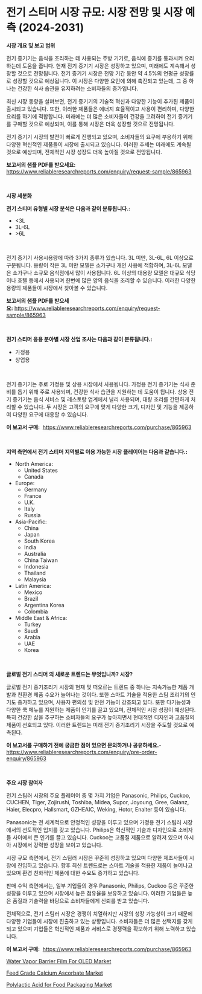 <p><h1>전기 스티머 시장 규모: 시장 전망 및 시장 예측 (2024-2031)</h1></p><p><strong>시장 개요 및 보고 범위</strong></p>
<p><p>전기 증기기는 음식을 조리하는 데 사용되는 주방 기기로, 음식에 증기를 통과시켜 요리하는데 도움을 줍니다. 현재 전기 증기기 시장은 성장하고 있으며, 미래에도 계속해서 성장할 것으로 전망됩니다. 전기 증기기 시장은 전망 기간 동안 약 4.5%의 연평균 성장률로 성장할 것으로 예상됩니다. 이 시장은 다양한 요인에 의해 촉진되고 있는데, 그 중 하나는 건강한 식사 습관을 유지하려는 소비자들의 증가입니다. </p><p>최신 시장 동향을 살펴보면, 전기 증기기의 기술적 혁신과 다양한 기능이 추가된 제품이 출시되고 있습니다. 또한, 이러한 제품들은 에너지 효율적이고 사용이 편리하며, 다양한 요리를 하기에 적합합니다. 미래에는 더 많은 소비자들이 건강을 고려하여 전기 증기기를 구매할 것으로 예상되며, 이를 통해 시장은 더욱 성장할 것으로 전망됩니다. </p><p>전기 증기기 시장의 발전이 빠르게 진행되고 있으며, 소비자들의 요구에 부응하기 위해 다양한 혁신적인 제품들이 시장에 출시되고 있습니다. 이러한 추세는 미래에도 계속될 것으로 예상되며, 전체적인 시장 성장도 더욱 높아질 것으로 전망됩니다.</p></p>
<p><strong>보고서의 샘플 PDF를 받으세요:</strong> <a href="https://www.reliableresearchreports.com/enquiry/request-sample/865963">https://www.reliableresearchreports.com/enquiry/request-sample/865963</a></p>
<p>&nbsp;</p>
<p><strong>시장 세분화</strong></p>
<p><strong>전기 스티머 유형별 시장 분석은 다음과 같이 분류됩니다.:</strong></p>
<p><ul><li><3L</li><li>3L-6L</li><li>>6L</li></ul></p>
<p>&nbsp;</p>
<p><p>전기 증기기 사용시용량에 따라 3가지 종류가 있습니다. 3L 미만, 3L-6L, 6L 이상으로 구분됩니다. 용량이 작은 3L 미만 모델은 소가구나 개인 사용에 적합하며, 3L-6L 모델은 소가구나 소규모 음식점에서 많이 사용됩니다. 6L 이상의 대용량 모델은 대규모 식당이나 호텔 등에서 사용되며 한번에 많은 양의 음식을 조리할 수 있습니다. 이러한 다양한 용량의 제품들이 시장에서 찾아볼 수 있습니다.</p></p>
<p><strong>보고서의 샘플 PDF를 받으세요:</strong>&nbsp;<a href="https://www.reliableresearchreports.com/enquiry/request-sample/865963">https://www.reliableresearchreports.com/enquiry/request-sample/865963</a></p>
<p>&nbsp;</p>
<p><strong> 전기 스티머 응용 분야별 시장 산업 조사는 다음과 같이 분류됩니다.:</strong></p>
<p><ul><li>가정용</li><li>상업용</li></ul></p>
<p>&nbsp;</p>
<p><p>전기 증기기는 주로 가정용 및 상용 시장에서 사용됩니다. 가정용 전기 증기기는 식사 준비를 돕기 위해 주로 사용되며, 건강한 식사 습관을 지원하는 데 도움이 됩니다. 상용 전기 증기기는 음식 서비스 및 레스토랑 업계에서 널리 사용되며, 대량 조리를 간편하게 처리할 수 있습니다. 두 시장은 고객의 요구에 맞게 다양한 크기, 디자인 및 기능을 제공하여 다양한 요구에 대응할 수 있습니다.</p></p>
<p><strong>이 보고서 구매:</strong>&nbsp; <a href="https://www.reliableresearchreports.com/purchase/865963">https://www.reliableresearchreports.com/purchase/865963</a></p>
<p>&nbsp;</p>
<p><strong>지역 측면에서 전기 스티머 지역별로 이용 가능한 시장 플레이어는 다음과 같습니다.:</strong></p>
<p><ul>
    <li>
        North America:
        <ul>
            <li>United States</li>
            <li>Canada</li>
        </ul>
    </li>
    <li>
        Europe:
        <ul>
            <li>Germany</li>
            <li>France</li>
            <li>U.K.</li>
            <li>Italy</li>
            <li>Russia</li>
        </ul>
    </li>
    <li>
        Asia-Pacific:
        <ul>
            <li>China</li>
            <li>Japan</li>
            <li>South Korea</li>
            <li>India</li>
            <li>Australia</li>
            <li>China Taiwan</li>
            <li>Indonesia</li>
            <li>Thailand</li>
            <li>Malaysia</li>
        </ul>
    </li>
    <li>
        Latin America:
        <ul>
            <li>Mexico</li>
            <li>Brazil</li>
            <li>Argentina Korea</li>
            <li>Colombia</li>
        </ul>
    </li>
    <li>
        Middle East & Africa:
        <ul>
            <li>Turkey</li>
            <li>Saudi</li>
            <li>Arabia</li>
            <li>UAE</li>
            <li>Korea</li>
        </ul>
    </li>
    </ul></p>
<p>&nbsp;</p>
<p><strong>글로벌 전기 스티머 의 새로운 트렌드는 무엇입니까? 시장?</strong></p>
<p><p>글로벌 전기 증기조리기 시장의 현재 및 떠오르는 트렌드 중 하나는 지속가능한 제품 개발과 친환경 제품 수요가 늘어나는 것이다. 또한 스마트 기술을 적용한 스팀 조리기의 인기도 증가하고 있으며, 사용자 편의성 및 안전 기능이 강조되고 있다. 또한 다기능성과 다양한 쿡 메뉴를 지원하는 제품이 인기를 끌고 있으며, 전체적인 시장 성장이 예상된다. 특히 건강한 삶을 추구하는 소비자들의 요구가 높아지면서 현대적인 디자인과 고품질의 제품이 선호되고 있다. 이러한 트렌드는 미래 전기 증기조리기 시장을 주도할 것으로 예측된다.</p></p>
<p><strong>이 보고서를 구매하기 전에 궁금한 점이 있으면 문의하거나 공유하세요.</strong>- <a href="https://www.reliableresearchreports.com/enquiry/pre-order-enquiry/865963">https://www.reliableresearchreports.com/enquiry/pre-order-enquiry/865963</a></p>
<p>&nbsp;</p>
<p><strong>주요 시장 참여자</strong></p>
<p><p>전기 스팀러 시장의 주요 플레이어 중 몇 가지 기업은 Panasonic, Philips, Cuckoo, CUCHEN, Tiger, Zojirushi, Toshiba, Midea, Supor, Joyoung, Gree, Galanz, Haier, Elecpro, Hallsmart, GZHEAIC, Weking, Hotor, Enaiter 등이 있습니다.</p><p>Panasonic는 전 세계적으로 안정적인 성장을 이루고 있으며 가정용 전기 스팀러 시장에서의 선도적인 입지를 갖고 있습니다. Philips은 혁신적인 기술과 디자인으로 소비자들 사이에서 큰 인기를 끌고 있습니다. Cuckoo는 고품질 제품으로 알려져 있으며 아시아 시장에서 강력한 성장을 보이고 있습니다. </p><p>시장 규모 측면에서, 전기 스팀러 시장은 꾸준히 성장하고 있으며 다양한 제조사들이 시장에 진입하고 있습니다. 향후 최신 트렌드로는 스마트 기술을 적용한 제품이 늘어나고 있으며 환경 친화적인 제품에 대한 수요도 증가하고 있습니다.</p><p>판매 수익 측면에서는, 일부 기업들의 경우 Panasonic, Philips, Cuckoo 등은 꾸준한 성장을 이루고 있으며 시장에서 높은 점유율을 보유하고 있습니다. 이러한 기업들은 높은 품질과 기술력을 바탕으로 소비자들에게 신뢰를 받고 있습니다.</p><p>전체적으로, 전기 스팀러 시장은 경쟁이 치열하지만 시장의 성장 가능성이 크기 때문에 다양한 기업들이 시장에 진출하고 있는 상황입니다. 소비자들은 더 많은 선택지를 갖게 되고 있으며 기업들은 혁신적인 제품과 서비스로 경쟁력을 확보하기 위해 노력하고 있습니다.</p></p>
<p><strong>이 보고서 구매:</strong>&nbsp;&nbsp;<a href="https://www.reliableresearchreports.com/purchase/865963">https://www.reliableresearchreports.com/purchase/865963</a></p>
<p><p><a href="https://github.com/Glendatilghmankmgz0rbhwpy/Market-Research-Report-List-1/blob/main/water-vapor-barrier-film-for-oled-market.md">Water Vapor Barrier Film For OLED Market</a></p><p><a href="https://github.com/BryceTownsendr/Market-Research-Report-List-4/blob/main/feed-grade-calcium-ascorbate-market.md">Feed Grade Calcium Ascorbate Market</a></p><p><a href="https://github.com/dx0328/Market-Research-Report-List-1/blob/main/polylactic-acid-for-food-packaging-market.md">Polylactic Acid for Food Packaging Market</a></p></p>
